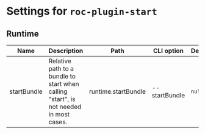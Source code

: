 # Settings for `roc-plugin-start`

## Runtime

| Name        | Description                                                                                     | Path                | CLI option    | Default | Type       | Required |
| ----------- | ----------------------------------------------------------------------------------------------- | ------------------- | ------------- | ------- | ---------- | -------- |
| startBundle | Relative path to a bundle to start when calling &quot;start&quot;, is not needed in most cases. | runtime.startBundle | --startBundle | `null`  | `Filepath` | No       |
